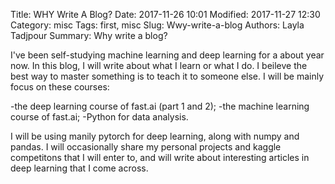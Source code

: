 Title: WHY Write A Blog?
Date: 2017-11-26 10:01
Modified: 2017-11-27 12:30
Category: misc
Tags: first, misc
Slug: Wwy-write-a-blog
Authors: Layla Tadjpour
Summary: Why write a blog?

I've been self-studying machine learning and deep learning for a about year now. 
In this blog, I will write about what I learn or what I do. 
I beileve the best way to master something is to teach it to someone else. 
I will be mainly focus on these courses:

-the deep learning course of fast.ai (part 1 and 2);
-the machine learning course of fast.ai;
-Python for data analysis.

I will be using manily pytorch for deep learning, along with numpy and pandas. I will occasionally share my personal projects and kaggle competitons that I will enter to, and will write about interesting articles in deep learning that I come across.